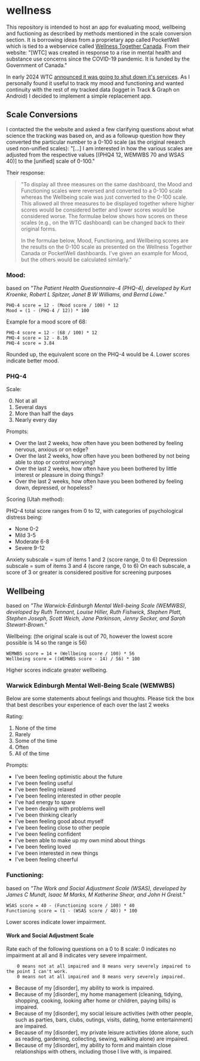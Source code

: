 # wellness

This repository is intended to host an app for evaluating mood, wellbeing and fuctioning as described by methods mentioned in the scale conversion section. It is borrowing ideas from a proprietary app called PocketWell which is tied to a webservice called [Wellness Together Canada](https://www.wellnesstogether.ca/en-ca/). From their website: "[WTC] was created in response to a rise in mental health and substance use concerns since the COVID-19 pandemic. It is funded by the Government of Canada."

In early 2024 WTC [announced it was going to shut down it's services](https://www.wellnesstogether.ca/en-ca/wtc-closure-information). As I personally found it useful to track my mood and functioning and wanted continuity with the rest of my tracked data (logget in Track & Graph on Android) I decided to implement a simple replacement app.

## Scale Conversions

I contacted the the website and asked a few clarifying questions about what science the tracking was based on, and as a followup question how they converted the particular number to a 0-100 scale (as the original reearch used non-unified scales): "[...] I am interested in how the various scales are adjusted from the respective values [(PHQ4 12, WEMWBS 70 and WSAS 40)] to the [unified] scale of 0-100."

Their response:

> "To display all three measures on the same dashboard, the Mood and Functioning scales were reversed and converted to a 0-100 scale whereas the Wellbeing scale was just converted to the 0-100 scale. This allowed all three measures to be displayed together where higher scores would be considered better and lower scores would be considered worse. The formulae below shows how scores on these scales (e.g., on the WTC dashboard) can be changed back to their original forms.
> 
> In the formulae below, Mood, Functioning, and Wellbeing scores are the results on the 0-100 scale as presented on the Wellness Together Canada or PocketWell dashboards. I've given an example for Mood, but the others would be calculated similarly."

### Mood:

based on *"The Patient Health Questionnaire-4 (PHQ-4), developed by Kurt Kroenke, Robert L Spitzer, Janet B W Williams, and Bernd Löwe."*

    PHQ-4 score = 12 - (Mood score / 100) * 12
    Mood = (1 - (PHQ-4 / 12)) * 100

Example for a mood score of 68:

    PHQ-4 score = 12 - (68 / 100) * 12
    PHQ-4 score = 12 - 8.16
    PHQ-4 score = 3.84

Rounded up, the equivalent score on the PHQ-4 would be 4.
Lower scores indicate better mood.

### PHQ-4

Scale:

0. Not at all
1. Several days
2. More than half the days
3. Nearly every day

Prompts:

- Over the last 2 weeks, how often have you been bothered by feeling nervous, anxious or on edge?
- Over the last 2 weeks, how often have you been bothered by not being able to stop or control worrying?
- Over the last 2 weeks, how often have you been bothered by little interest or pleasure in doing things?
- Over the last 2 weeks, how often have you been bothered by feeling down, depressed, or hopeless?

Scoring (Utah method):

PHQ-4 total score ranges from 0 to 12, with categories of psychological distress being:

- None 0-2
- Mild 3-5
- Moderate 6-8
- Severe 9-12

Anxiety subscale = sum of items 1 and 2 (score range, 0 to 6)
Depression subscale = sum of items 3 and 4 (score range, 0 to 6)
On each subscale, a score of 3 or greater is considered positive for screening purposes

## Wellbeing

based on *"The Warwick-Edinburgh Mental Well-being Scale (WEMWBS), developed by Ruth Tennant, Louise Hiller, Ruth Fishwick, Stephen Platt, Stephen Joseph, Scott Weich, Jane Parkinson, Jenny Secker, and Sarah Stewart-Brown."*

Wellbeing: (the original scale is out of 70, however the lowest score possible is 14 so the range is 56)

    WEMWBS score = 14 + (Wellbeing score / 100) * 56
    Wellbeing score = ((WEMWBS score - 14) / 56) * 100

Higher scores indicate greater wellbeing.

### Warwick Edinburgh Mental Well-Being Scale (WEMWBS)

Below are some statements about feelings and thoughts. Please tick the box that best describes your experience of each over the last 2 weeks

Rating:

1. None of the time
2. Rarely
3. Some of the time
4. Often
5. All of the time

Prompts:

- I've been feeling optimistic about the future
- I've been feeling useful
- I've been feeling relaxed
- I've been feeling interested in other people
- I've had energy to spare
- I've been dealing with problems well
- I've been thinking clearly
- I've been feeling good about myself
- I've been feeling close to other people
- I've been feeling confident
- I've been able to make up my own mind about things
- I've been feeling loved
- I've been interested in new things
- I've been feeling cheerful

### Functioning:

based on *"The Work and Social Adjustment Scale (WSAS), developed by James C Mundt, Isaac M Marks, M Katherine Shear, and John H Greist."*

    WSAS score = 40 - (Functioning score / 100) * 40
    Functioning score = (1 - (WSAS score / 40)) * 100

Lower scores indicate lower impairment.

#### Work and Social Adjustment Scale

Rate each of the following questions on a 0 to 8 scale: 0 indicates no impairment at all and 8 indicates very severe impairment.

		0 means not at all impaired and 8 means very severely impaired to the point I can't work.
		0 means not at all impaired and 8 means very severely impaired.

- Because of my [disorder], my ability to work is impaired. 
- Because of my [disorder], my home management (cleaning, tidying, shopping, cooking, looking after home or children, paying bills) is impaired.
- Because of my [disorder], my social leisure activities (with other people, such as parties, bars, clubs, outings, visits, dating, home entertainment) are impaired.
- Because of my [disorder], my private leisure activities (done alone, such as reading, gardening, collecting, sewing, walking alone) are impaired.
- Because of my [disorder], my ability to form and maintain close relationships with others, including those I live with, is impaired.

